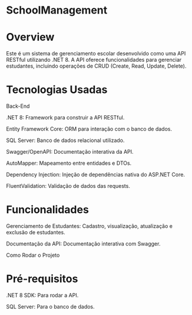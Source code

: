 # SchoolManagement

# Overview

Este é um sistema de gerenciamento escolar desenvolvido como uma API RESTful utilizando .NET 8. A API oferece funcionalidades para gerenciar estudantes, incluindo operações de CRUD (Create, Read, Update, Delete).

# Tecnologias Usadas 

Back-End

.NET 8: Framework para construir a API RESTful.

Entity Framework Core: ORM para interação com o banco de dados.

SQL Server: Banco de dados relacional utilizado.

Swagger/OpenAPI: Documentação interativa da API.

AutoMapper: Mapeamento entre entidades e DTOs.

Dependency Injection: Injeção de dependências nativa do ASP.NET Core.

FluentValidation: Validação de dados das requests.

# Funcionalidades

Gerenciamento de Estudantes: Cadastro, visualização, atualização e exclusão de estudantes.

Documentação da API: Documentação interativa com Swagger.

Como Rodar o Projeto

# Pré-requisitos

.NET 8 SDK: Para rodar a API.

SQL Server: Para o banco de dados.
